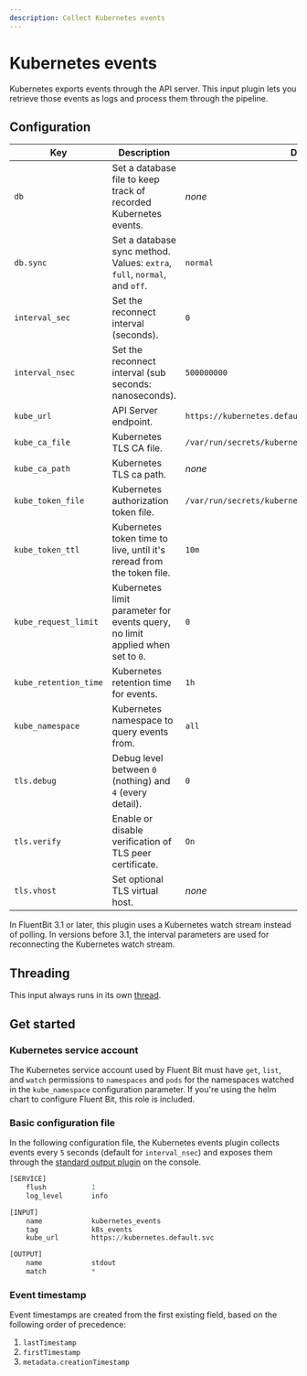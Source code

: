 ```yaml
---
description: Collect Kubernetes events
---
```


# Kubernetes events

Kubernetes exports events through the API server. This input plugin lets you retrieve those events as logs and process them through the pipeline.

## Configuration


| Key | Description | Default |
| --- | ----------- | ------- |
| `db` | Set a database file to keep track of recorded Kubernetes events. | _none_ |
| `db.sync` | Set a database sync method. Values: `extra`, `full`, `normal`, and `off`. | `normal` |
| `interval_sec` | Set the reconnect interval (seconds). | `0` |
| `interval_nsec` | Set the reconnect interval (sub seconds: nanoseconds).  | `500000000` |
| `kube_url` | API Server endpoint. | `https://kubernetes.default.svc` |
| `kube_ca_file` | Kubernetes TLS CA file. | `/var/run/secrets/kubernetes.io/serviceaccount/ca.crt` |
| `kube_ca_path` | Kubernetes TLS ca path. | _none_ |
| `kube_token_file` | Kubernetes authorization token file. | `/var/run/secrets/kubernetes.io/serviceaccount/token` |
| `kube_token_ttl` | Kubernetes token time to live, until it's reread from the token file. | `10m` |
| `kube_request_limit`  | Kubernetes limit parameter for events query, no limit applied when set to `0`. | `0` |
| `kube_retention_time` | Kubernetes retention time for events. | `1h` |
| `kube_namespace` | Kubernetes namespace to query events from.  | `all` |
| `tls.debug` | Debug level between `0` (nothing) and `4` (every detail). | `0` |
| `tls.verify` | Enable or disable verification of TLS peer certificate. | `On` |
| `tls.vhost` | Set optional TLS virtual host. | _none_ |

In FluentBit 3.1 or later, this plugin uses a Kubernetes watch stream instead of polling. In versions before 3.1, the interval parameters are used for reconnecting the Kubernetes watch stream.

## Threading

This input always runs in its own [thread](../../administration/multithreading.md#inputs).

## Get started

### Kubernetes service account

The Kubernetes service account used by Fluent Bit must have `get`, `list`, and `watch` permissions to `namespaces` and `pods` for the namespaces watched in the `kube_namespace` configuration parameter. If you're using the helm chart to configure Fluent Bit, this role is included.

### Basic configuration file

In the following configuration file, the Kubernetes events plugin collects events every `5` seconds (default for `interval_nsec`) and exposes them through the [standard output plugin](../outputs/standard-output.md) on the console.

```python
[SERVICE]
    flush           1
    log_level       info

[INPUT]
    name            kubernetes_events
    tag             k8s_events
    kube_url        https://kubernetes.default.svc

[OUTPUT]
    name            stdout
    match           *
```

### Event timestamp

Event timestamps are created from the first existing field, based on the following order of precedence:

1. `lastTimestamp`
1. `firstTimestamp`
1. `metadata.creationTimestamp`
